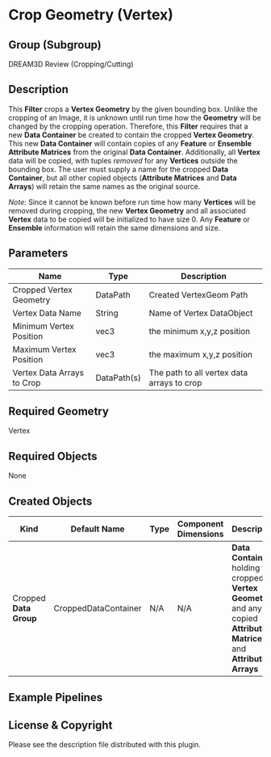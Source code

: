 # Crop Geometry (Vertex)


## Group (Subgroup) ##

DREAM3D Review (Cropping/Cutting)

## Description ##

This **Filter** crops a **Vertex Geometry** by the given bounding box.  Unlike the cropping of an Image, it is unknown until run time how the **Geometry** will be changed by the cropping operation.  Therefore, this **Filter** requires that a new **Data Container** be created to contain the cropped **Vertex Geometry**.  This new **Data Container** will contain copies of any **Feature** or **Ensemble** **Attribute Matrices** from the original **Data Container**.  Additionally, all **Vertex** data will be copied, with tuples *removed* for any **Vertices** outside the bounding box.  The user must supply a name for the cropped **Data Container**, but all other copied objects (**Attribute Matrices** and **Data Arrays**) will retain the same names as the original source.

_Note:_ Since it cannot be known before run time how many **Vertices** will be removed during cropping, the new **Vertex Geometry** and all associated **Vertex** data to be copied will be initialized to have size 0.  Any **Feature** or **Ensemble** information will retain the same dimensions and size.     

## Parameters ##

| Name | Type | Description |
|------|------|-------------|
| Cropped Vertex Geometry | DataPath | Created VertexGeom Path |
| Vertex Data Name | String | Name of Vertex DataObject |
| Minimum Vertex Position | vec3 | the minimum x,y,z position |
| Maximum Vertex Position | vec3 | the maximum x,y,z position |
| Vertex Data Arrays to Crop | DataPath(s) | The path to all vertex data arrays to crop |

## Required Geometry ###

Vertex

## Required Objects ##

None

## Created Objects ##

| Kind | Default Name | Type | Component Dimensions | Description |
|------|--------------|------|----------------------|-------------|
| Cropped **Data Group** | CroppedDataContainer | N/A | N/A | **Data Container** holding the cropped **Vertex Geometry** and any copied **Attribute Matrices** and **Attribute Arrays** |

## Example Pipelines ##



## License & Copyright ##

Please see the description file distributed with this plugin.




